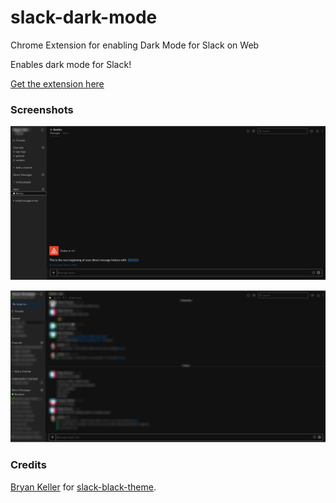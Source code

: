# slack-dark-mode
Chrome Extension for enabling Dark Mode for Slack on Web

Enables dark mode for Slack! 

[Get the extension here](https://chrome.google.com/webstore/detail/slack-dark-mode/hlinfmkmlhfknejckgbepjfdipdadopm)

### Screenshots

![Sample Screenshot #1](https://raw.githubusercontent.com/tHBp/slack-dark-mode/master/sample/sample-1.png)

![Sample Screenshot #2](https://raw.githubusercontent.com/tHBp/slack-dark-mode/master/sample/sample-2.png)

### Credits
[Bryan Keller](https://github.com/widget-) for [slack-black-theme](https://github.com/widget-/slack-black-theme).
